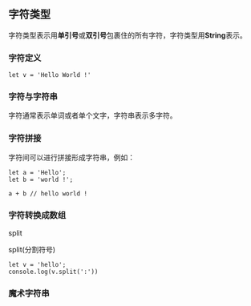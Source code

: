 ## 字符类型

字符类型表示用**单引号**或**双引号**包裹住的所有字符，字符类型用**String**表示。

### 字符定义

```
let v = 'Hello World !'
```

### 字符与字符串

字符通常表示单词或者单个文字，字符串表示多字符。

### 字符拼接

字符间可以进行拼接形成字符串，例如：

```
let a = 'Hello';
let b = 'world !';

a + b // hello world !
```

### 字符转换成数组

split

split(分割符号)

```
let v = 'hello';
console.log(v.split(':'))
```


### 魔术字符串

